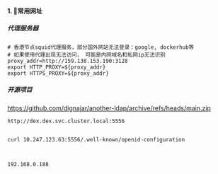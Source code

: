 #### 1. 👻常用网址
##### 代理服务器
```
# 香港节点squid代理服务，部分国外网站无法登录：google, dockerhub等
# 如果使用代理出现无法访问， 可能是内网域名和私网ip无法识别
proxy_addr=http://159.138.153.190:3128
export HTTP_PROXY=${proxy_addr}   
export HTTPS_PROXY=${proxy_addr}    
```

##### 开源项目
https://github.com/dignajar/another-ldap/archive/refs/heads/main.zip

```
http://dex.dex.svc.cluster.local:5556


curl 10.247.123.63:5556/.well-known/openid-configuration



192.168.0.188 
```
